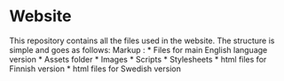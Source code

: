 # Website

This repository contains all the files used in the website. The structure is simple and goes as follows:
Markup : * Files for main English language version
         * Assets folder
             * Images
             * Scripts
             * Stylesheets
         * html files for Finnish version
         * html files for Swedish version
